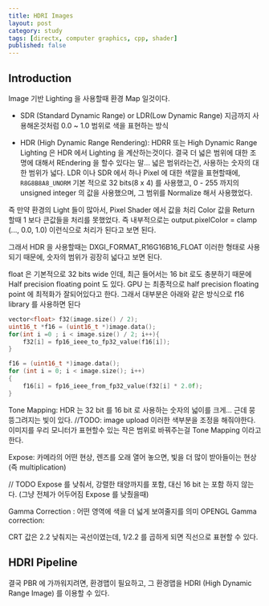 ```yaml
---
title: HDRI Images
layout: post
category: study
tags: [directx, computer graphics, cpp, shader]
published: false
---
```


## Introduction

Image 기반 Lighting 을 사용할때 환경 Map 일것이다. 

- SDR (Standard Dynamic Range) or LDR(Low Dynamic Range) 지금까지 사용해온것처럼 0.0 ~ 1.0 범위로 색을 표현하는 방식

- HDR (High Dynamic Range Rendering): HDRR 또는 High Dynamic Range Lighting 은 HDR 에서 Lighting 을 계산하는것이다. 결국 더 넓은 범위에 대한 조명에 대해서 REndering 을 할수 있다는 말... 넓은 범위라는건, 사용하는 숫자의 대한 범위가 넓다. LDR 이나 SDR 에서 하나 Pixel 에 대한 색깔을 표현할때에, `R8G8B8A8_UNORM` 기본 적으로 32 bits(8 x 4) 를 사용했고, 0 - 255 까지의 unsigned integer 의 값을 사용했으며, 그 범위를 Normalize 해서 사용했었다. 

즉 만약 환경의 Light 들이 많아서, Pixel Shader 에서 값을 처리 Color 값을 Return 할때 1 보다 큰값들을 처리를 못했었다. 즉 내부적으로는 output.pixelColor = clamp (..., 0.0, 1.0) 이런식으로 처리가 된다고 보면 된다. 

그래서 HDR 을 사용할때는 DXGI_FORMAT_R16G16B16_FLOAT 이러한 형태로 사용되기 때문에, 숫자의 범위가 굉장히 넓다고 보면 된다.

float 은 기본적으로 32 bits wide 인데, 최근 들어서는 16 bit 로도 충분하기 때문에 Half precision floating point 도 있다. GPU 는 최종적으로 half precision floating point 에 최적화가 잘되어있다고 한다. 그래서 대부분은 아래와 같은 방식으로 f16 library 를 사용하면 된다

```c++
vector<float> f32(image.size() / 2);
uint16_t *f16 = (uint16_t *)image.data();
for(int i =0 ; i < image.size() / 2; i++){
    f32[i] = fp16_ieee_to_fp32_value(f16[i]);
}

f16 = (uint16_t *)image.data();
for (int i = 0; i < image.size(); i++)
{
    f16[i] = fp16_ieee_from_fp32_value(f32[i] * 2.0f);
}
```

Tone Mapping: HDR 는 32 bit 를 16 bit 로 사용하는 숫자의 넓이를 크게... 근데 뭉뜽그려지는 빛이 있다. //TODO: image upload
 이러한 색부분을 조정을 해줘야한다. 이미지를 우리 모니터가 표현할수 있는 작은 범위로 바꿔주는걸 Tone Mapping 이라고 한다.

Expose: 카메라의 어떤 현상, 렌즈를 오래 열어 놓으면, 빛을 더 많이 받아들이는 현상 (즉 multiplication)

// TODO Expose 를 낮춰서, 강렬한 태양까지를 포함, 대신 16 bit 는 포함 하지 않는다. (그냥 전체가 어두어짐 Expose 를 낮췄을때)

Gamma Correction : 어떤 영역에 색을 더 넓게 보여줄지를 의미
OPENGL Gamma correction:

CRT 값은 2.2 낮춰지는 곡선이였는데, 1/2.2 를 곱하게 되면 직선으로 표현할 수 있다. 

## HDRI Pipeline

결국 PBR 에 가까워지려면, 환경맵이 필요하고, 그 환경맵을 HDRI (High Dynamic Range Image) 를 이용할 수 있다. 